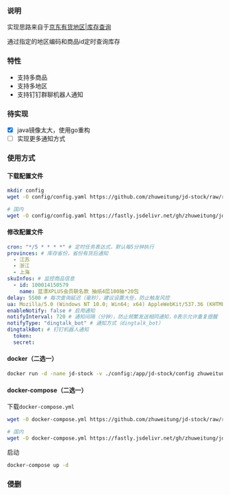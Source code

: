 ### 说明

实现思路来自于[京东有货地区|库存查询](https://cll.name/jd/stockjd.htm)

通过指定的地区编码和商品id定时查询库存

### 特性
+ 支持多商品
+ 支持多地区
+ 支持钉钉群聊机器人通知

### 待实现

- [x] java镜像太大，使用go重构
- [ ] 实现更多通知方式

### 使用方式

#### 下载配置文件

```bash
mkdir config
wget -O config/config.yaml https://github.com/zhuweitung/jd-stock/raw/refs/heads/go/config/config.yaml.example

# 国内
wget -O config/config.yaml https://fastly.jsdelivr.net/gh/zhuweitung/jd-stock@go/config/config.yaml.example
```

#### 修改配置文件

```yml
cron: "*/5 * * * *" # 定时任务表达式，默认每5分钟执行
provinces: # 库存省份，省份有货后通知
  - 江苏
  - 浙江
  - 上海
skuInfos: # 监控商品信息
  - id: 100014150579
    name: 蓝漂XPLUS会员联名款 抽纸4层100抽*20包
delay: 5500 # 每次查询延迟（毫秒），建议设置大些，防止触发风控
ua: Mozilla/5.0 (Windows NT 10.0; Win64; x64) AppleWebKit/537.36 (KHTML, like Gecko) Chrome/129.0.0.0 Safari/537.36 Edg/129.0.0.0
enableNotify: false # 启用通知
notifyInterval: 720 # 通知间隔（分钟），防止频繁发送相同通知，0表示允许重复提醒
notifyType: "dingtalk_bot" # 通知方式（dingtalk_bot）
dingtalkBot: # 钉钉机器人通知
  token:
  secret:
```

#### docker（二选一）

```bash
docker run -d -name jd-stock -v ./config:/app/jd-stock/config zhuweitung/jd-stock:latest
```

#### docker-compose（二选一）

下载`docker-compose.yml`

```bash
wget -O docker-compose.yml https://github.com/zhuweitung/jd-stock/raw/refs/heads/go/docker-compose.yml

# 国内
wget -O docker-compose.yml https://fastly.jsdelivr.net/gh/zhuweitung/jd-stock@go/docker-compose.yml
```

启动

```bash
docker-compose up -d
```

### 侵删

